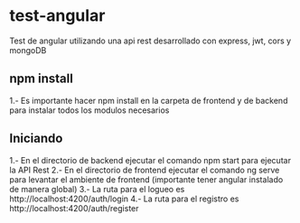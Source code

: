 # test-angular
Test de angular utilizando una api rest desarrollado con express, jwt, cors y mongoDB

## npm install
1.- Es importante hacer npm install en la carpeta de frontend y de backend para instalar todos los modulos necesarios

## Iniciando

1.- En el directorio de backend ejecutar el comando npm start para ejecutar la API Rest
2.- En el directorio de frontend ejecutar el comando ng serve para levantar el ambiente de frontend (importante tener angular instalado de manera global)
3.- La ruta para el logueo es http://localhost:4200/auth/login
4.- La ruta para el registro es http://localhost:4200/auth/register
